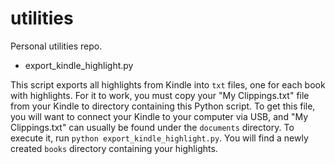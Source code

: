 # utilities

Personal utilities repo.

* export_kindle_highlight.py

This script exports all highlights from Kindle into `txt` files, one for each book with highlights. For it to work, you must copy your "My Clippings.txt" file from your Kindle to directory containing this Python script. To get this file, you will want to connect your Kindle to your computer via USB, and "My Clippings.txt" can usually be found under the `documents` directory. To execute it, run `python export_kindle_highlight.py`. You will find a newly created `books` directory containing your highlights.
